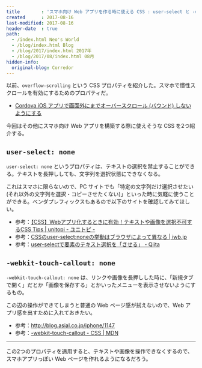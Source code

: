 ```yaml
---
title        : 'スマホ向け Web アプリを作る時に使える CSS : user-select と -webkit-touch-callout'
created      : 2017-08-16
last-modified: 2017-08-16
header-date  : true
path:
  - /index.html Neo's World
  - /blog/index.html Blog
  - /blog/2017/index.html 2017年
  - /blog/2017/08/index.html 08月
hidden-info:
  original-blog: Corredor
---
```


以前、`overflow-scrolling` という CSS プロパティを紹介した。スマホで慣性スクロールを有効にするためのプロパティだ。

- [Cordova iOS アプリで画面外にまでオーバースクロール (バウンド) しないようにする](/blog/2017/06/21-01.html)

今回はその他にスマホ向け Web アプリを構築する際に使えそうな CSS を2つ紹介する。

## `user-select: none`

`user-select: none` というプロパティは、テキストの選択を禁止することができる。テキストを長押ししても、文字列を選択状態にできなくなる。

これはスマホに限らないので、PC サイトでも「特定の文字列だけ選択させたい (それ以外の文字列を選択・コピーさせたくない)」といった時に気軽に使うことができる。ベンダプレフィックスもあるので以下のサイトを確認してみてほしい。

- 参考：[【CSS】Webアプリ化するときに有効！テキストや画像を選択不可するCSS Tips | unitopi - ユニトピ -](http://unitopi.com/css-user-select-none/)
- 参考：[CSSのuser-select:noneの挙動はブラウザによって異なる | iwb.jp](https://iwb.jp/css-user-select-none/)
- 参考：[user-selectで要素のテキスト選択を「させる」 - Qiita](http://qiita.com/sin_per/items/55298ea5bf659967ea22)

## `-webkit-touch-callout: none`

`-webkit-touch-callout: none` は、リンクや画像を長押しした時に、「新規タブで開く」だとか「画像を保存する」とかいったメニューを表示させないようにするもの。

この辺の操作ができてしまうと普通の Web ページ感が拭えないので、Web アプリ感を出すために入れておきたい。

- 参考：<http://blog.asial.co.jp/iphone/1147>
- 参考：[-webkit-touch-callout - CSS | MDN](https://developer.mozilla.org/ja/docs/Web/CSS/-webkit-touch-callout)

---

この2つのプロパティを適用すると、テキストや画像を操作できなくするので、スマホアプリっぽい Web ページを作れるようになるだろう。
